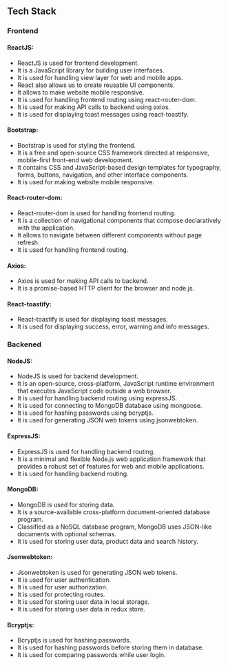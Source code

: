 ## Tech Stack

### Frontend

#### ReactJS:
- ReactJS is used for frontend development.
- It is a JavaScript library for building user interfaces.
- It is used for handling view layer for web and mobile apps.
- React also allows us to create reusable UI components.
- It allows to make website mobile responsive.
- It is used for handling frontend routing using react-router-dom.
- It is used for making API calls to backend using axios.
- It is used for displaying toast messages using react-toastify.

#### Bootstrap:
- Bootstrap is used for styling the frontend.
- It is a free and open-source CSS framework directed at responsive, mobile-first front-end web development.
- It contains CSS and JavaScript-based design templates for typography, forms, buttons, navigation, and other interface components.
- It is used for making website mobile responsive.

#### React-router-dom:
- React-router-dom is used for handling frontend routing.
- It is a collection of navigational components that compose declaratively with the application.
- It allows to navigate between different components without page refresh.
- It is used for handling frontend routing.

#### Axios:
- Axios is used for making API calls to backend.
- It is a promise-based HTTP client for the browser and node.js.

#### React-toastify:
- React-toastify is used for displaying toast messages.
- It is used for displaying success, error, warning and info messages.

### Backened

#### NodeJS:
- NodeJS is used for backend development.
- It is an open-source, cross-platform, JavaScript runtime environment that executes JavaScript code outside a web browser.
- It is used for handling backend routing using expressJS.
- It is used for connecting to MongoDB database using mongoose.
- It is used for hashing passwords using bcryptjs.
- It is used for generating JSON web tokens using jsonwebtoken.

#### ExpressJS:
- ExpressJS is used for handling backend routing.
- It is a minimal and flexible Node.js web application framework that provides a robust set of features for web and mobile applications.
- It is used for handling backend routing.

#### MongoDB:
- MongoDB is used for storing data.
- It is a source-available cross-platform document-oriented database program.
- Classified as a NoSQL database program, MongoDB uses JSON-like documents with optional schemas.
- It is used for storing user data, product data and search history.

#### Jsonwebtoken:
- Jsonwebtoken is used for generating JSON web tokens.
- It is used for user authentication.
- It is used for user authorization.
- It is used for protecting routes.
- It is used for storing user data in local storage.
- It is used for storing user data in redux store.

#### Bcryptjs:
- Bcryptjs is used for hashing passwords.
- It is used for hashing passwords before storing them in database.
- It is used for comparing passwords while user login.

